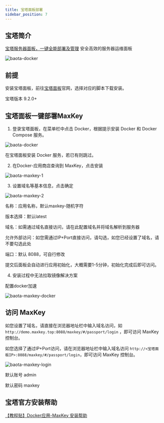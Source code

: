 ```yaml
---
title: 宝塔面板部署
sidebar_position: 7
---
```


## 宝塔简介
 
[宝塔服务器面板，一键全能部署及管理]( https://www.bt.cn/u/AjsXmi) 安全高效的服务器运维面板

![baota-docker](/images/install/baota/baota.png)

## 前提

安装宝塔面板，前往[宝塔面板](https://www.bt.cn/u/AjsXmi)官网，选择对应的脚本下载安装。

宝塔版本 9.2.0+

## 宝塔面板一键部署MaxKey

1. 登录宝塔面板，在菜单栏中点击 Docker，根据提示安装 Docker 和 Docker Compose 服务。

![baota-docker](/images/install/baota/baota-0.png)

在宝塔面板安装 Docker 服务，若已有则跳过。

2. 在Docker-应用商店查询到 MaxKey，点击安装

![baota-maxkey-1](/images/install/baota/baota-1.png)

3. 设置域名等基本信息，点击确定

![baota-maxkey-2](/images/install/baota/baota-2.png)

名称：应用名称，默认maxkey-随机字符

版本选择：默认latest

域名：如需通过域名直接访问，请在此配置域名并将域名解析到服务器

允许外部访问：如您需通过IP+Port直接访问，请勾选，如您已经设置了域名，请不要勾选此处

端口：默认 8088，可自行修改

提交后面板会自动进行应用初始化，大概需要1-5分钟，初始化完成后即可访问。

4. 安装过程中无法拉取镜像解决方案

配置docker加速

![baota-maxkey-docker](/images/install/baota/baota-docker.png)


## 访问 MaxKey

如您设置了域名，请直接在浏览器地址栏中输入域名访问，如```http://demo.maxkey.top:8088/maxkey/#/passport/login``` ，即可访问 MaxKey 控制台。

如您选择了通过IP+Port访问，请在浏览器地址栏中输入域名访问 ```http://<宝塔面板IP>:8088/maxkey/#/passport/login```，即可访问 MaxKey 控制台。

![baota-maxkey-login](/images/install/baota/baota-maxkey.png)

默认账号 admin

默认密码 maxkey

## 宝塔官方安装帮助

[【教程贴】Docker应用-MaxKey 安装帮助](https://www.bt.cn/bbs/forum.php?mod=viewthread&tid=139535)




